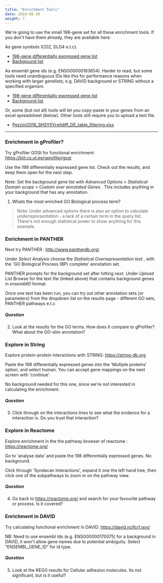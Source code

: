 ```yaml
---
title: "Enrichment Tools"
date: 2019-08-30
weight: 7
---
```



We're going to use the small 198-gene set for all these enrichment tools. If you don't have them already, they are available here:

As gene symbols (CD2, DLG4 e.t.c).

* [198-gene differentially expressed gene list](https://monashbioinformaticsplatform.github.io/enrichment_analysis_workshop/data/Pezzini2016_SHSY5Ycelldiff_DE_genelist_as_genenames.txt)
* [Background list](https://monashbioinformaticsplatform.github.io/enrichment_analysis_workshop/data/Pezzini2016_SHSY5Ycelldiff_bg_genelist_as_genenames.txt)

As ensembl gene ids (e.g. ENSG00000183654). Harder to read, but some tools need unambiguous IDs like this for performance reasons when working with larger genelists; e.g. DAVID background or STRING without a specified organism.  

* [198-gene differentially expressed gene list](https://monashbioinformaticsplatform.github.io/enrichment_analysis_workshop/data/Pezzini2016_SHSY5Ycelldiff_DE_genelist_as_ensemblID.txt)
* [Background list ](https://monashbioinformaticsplatform.github.io/enrichment_analysis_workshop/data/Pezzini2016_SHSY5Ycelldiff_bg_genelist_as_ensemblID.txt)


Or, some (but not all) tools will let you copy-paste in your genes from an excel spreadsheet (below). Other tools still require you to upload a text file.

* [Pezzini2016_SHSY5Ycelldiff_DE_table_filtering.xlsx](https://monashbioinformaticsplatform.github.io/enrichment_analysis_workshop/data/Pezzini2016_SHSY5Ycelldiff_DE_table_filtering.xlsx)

---

### Enrichment in gProfiler?

Try gProfiler GOSt for functional enrichment: https://biit.cs.ut.ee/gprofiler/gost

Use the 198 differentially expressed gene list. Check out the results, and keep them open for the next step. 

Note: Set the background gene list with  _Advanced Options_ > _Statistical Domain scope_ > _Custom over annotated Genes_ . This includes anything in your background that has any annotation. 

1. Whats the most enriched GO Biological process term? 

> Note: Under advanced options there is also an option to calculate _underrepresentation_ - a lack of a certain term in the query list. There's not enough statistical power to show anything for this example.



### Enrichment in PANTHER

Next try PANTHER :  http://www.pantherdb.org/

Under _Select Analysis_ choose the _Statistical Overrepresentation test_ , with the 
'GO Biological Process (BP) complete' annotation set. 

PANTHER prompts for the background set after hitting next. Under _Upload List_ Browse for the text file (linked above) that contains background genes in *ensemblID* format.

Once one test has been run, you can try out other annotation sets (or parameters) from the dropdown list on the results page - different GO sets, PANTHER pathways e.t.c


##### Question

2. Look at the results for the GO terms. How does it compare to gProfiler? What about the GO-slim annotation?


### Explore in String

Explore protein-protein interactions with STRING: https://string-db.org

Paste the 198 differentially expressed genes into the 'Multiple proteins' option, and select human. You can accept gene mappings on the next screen with 'continue'.

 No background needed for this one, since we're not interested in calculating the enrichment.

##### Question

3. Click through on the interactions lines to see what the evidence for a interaction is. Do you trust that interaction?


### Explore in Reactome

Explore enrichment in the the pathway browser of reactome : https://reactome.org/

Go to 'analyse data' and paste the 198 differentially expressed genes. No background.

Click through 'Syndecan Interactions', expand it one the left hand tree, then click one of the subpathways to zoom in on the pathway view. 


##### Question

4. Go back to https://reactome.org/ and search for your favourite pathway or process. Is it covered?




### Enrichment in DAVID 

Try calculating functional enrichment in DAVID:  https://david.ncifcrf.gov/

NB: Need to use ensembl Ids (e.g. ENSG00000170075) for a background in DAVID, it won't allow gene names due to potential ambiguity. Select "ENSEMBL_GENE_ID" for id type.

##### Question

5. Look at the KEGG results for Cellular adhesion molecules. Its not significant, but is it useful?

<!--
P-value isn't everything. Those few genes are hitting interactiving molecules within the neural system. The immune system is irrevant to this experiment.
--> 
